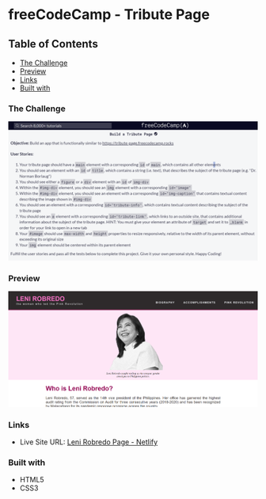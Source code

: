 # freeCodeCamp - Tribute Page

## Table of Contents
  - [The Challenge](#the-challenge)
  - [Preview](#preview)
  - [Links](#links)
  - [Built with](#built-with)

### The Challenge

<img src="images/tribute-page-challenge.png" alt="tribute-page-challenge">

### Preview
<img src="images/preview.png" alt="preview">

### Links

- Live Site URL: [Leni Robredo Page - Netlify](https://timely-strudel-3fe3d9.netlify.app/)

### Built with

- HTML5
- CSS3